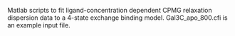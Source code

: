 Matlab scripts to fit ligand-concentration dependent CPMG relaxation dispersion data to a 4-state exchange binding model.
Gal3C_apo_800.cfi is an example input file. 
